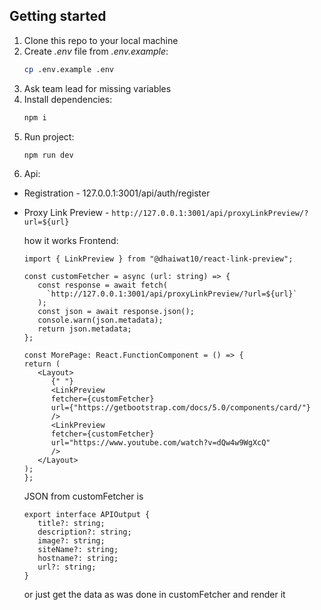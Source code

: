 ## Getting started

1. Clone this repo to your local machine
2. Create _.env_ file from _.env.example_:
   ```sh
   cp .env.example .env
   ```
3. Ask team lead for missing variables
4. Install dependencies:
   ```sh
   npm i
   ```
5. Run project:
   ```sh
   npm run dev
   ```
6. Api:

- Registration - 127.0.0.1:3001/api/auth/register
- Proxy Link Preview - `http://127.0.0.1:3001/api/proxyLinkPreview/?url=${url}`

  how it works Frontend:

  ```
  import { LinkPreview } from "@dhaiwat10/react-link-preview";

  const customFetcher = async (url: string) => {
     const response = await fetch(
       `http://127.0.0.1:3001/api/proxyLinkPreview/?url=${url}`
     );
     const json = await response.json();
     console.warn(json.metadata);
     return json.metadata;
  };

  const MorePage: React.FunctionComponent = () => {
  return (
     <Layout>
        {" "}
        <LinkPreview
        fetcher={customFetcher}
        url={"https://getbootstrap.com/docs/5.0/components/card/"}
        />
        <LinkPreview
        fetcher={customFetcher}
        url="https://www.youtube.com/watch?v=dQw4w9WgXcQ"
        />
     </Layout>
  );
  };
  ```

  JSON from customFetcher is

  ```
  export interface APIOutput {
     title?: string;
     description?: string;
     image?: string;
     siteName?: string;
     hostname?: string;
     url?: string;
  }
  ```

  or just get the data as was done in customFetcher and render it
